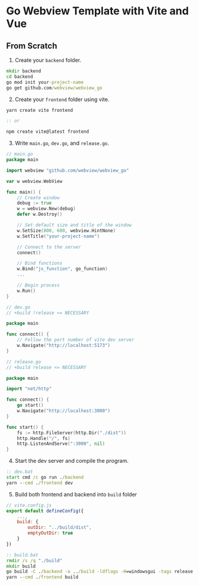 # Go Webview Template with Vite and Vue

## From Scratch

1. Create your `backend` folder.

```cmd
mkdir backend
cd backend
go mod init your-project-name
go get github.com/webview/webview_go
```

2. Create your `frontend` folder using vite.

```cmd
yarn create vite frontend

:: or

npm create vite@latest frontend
```

3. Write `main.go`, `dev.go`, and `release.go`.

```go
// main.go
package main

import webview "github.com/webview/webview_go"

var w webview.WebView

func main() {
    // Create window
    debug := true
    w = webview.New(debug)
    defer w.Destroy()

    // Set default size and title of the window
    w.SetSize(800, 600, webview.HintNone)
    w.SetTitle("your-project-name")

    // Connect to the server
    connect()

    // Bind functions
    w.Bind("js_function", go_function)
    ...

    // Begin process
    w.Run()
}
```

```go
// dev.go
// +build !release <= NECESSARY

package main

func connect() {
    // Follow the port number of vite dev server
    w.Navigate("http://localhost:5173")
}
```

```go
// release.go
// +build release <= NECESSARY

package main

import "net/http"

func connect() {
    go start()
    w.Navigate("http://localhost:3000")
}

func start() {
    fs := http.FileServer(http.Dir("./dist"))
    http.Handle("/", fs)
    http.ListenAndServe(":3000", nil)
}
```

4. Start the dev server and compile the program.

```cmd
:: dev.bat
start cmd /c go run ./backend
yarn --cmd ./frontend dev
```

5. Build both frontend and backend into `build` folder

```js
// vite.config.js
export default defineConfig({
    ...,
    build: {
        outDir: "../build/dist",
        emptyOutDir: true
    }
})
```

```cmd
:: build.bat
rmdir /s /q "./build"
mkdir build
go build -C ./backend -o ../build -ldflags -H=windowsgui -tags release
yarn --cmd ./frontend build
```
